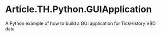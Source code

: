 # Article.TH.Python.GUIApplication
A Python example of how to build a GUI application for TickHistory VBD data
